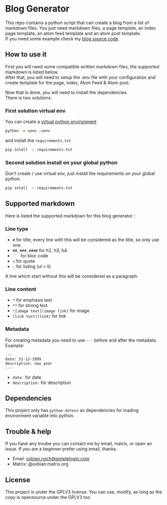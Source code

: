 # Blog Generator

This repo contains a python script that can create a blog from a list of markdown files. You just need markdown files, a page template, an index page template, an atom feed template and an atom post template.  
If you need some example check my [blog source code](https://git.arka.rocks/Oxbian/ArkaBlog).  

## How to use it

First you will need some compatible written markdown files, the supported markdown is listed below.  
After that, you will need to setup the .env file with your configuration and create template for the page, index, Atom Feed & Atom post.  
  
Now that is done, you will need to install the dependencies.  
There is two solutions:

### First solution virtual env

You can create a [virtual python environment](https://docs.python.org/3/library/venv.html) 
```bash
python -m venv .venv
``` 
and install the `requirements.txt`  

```bash
pip intall -r requirements.txt
```

### Second solution install on your global python

Don't create / use virtual env, just install the requirements on your global python.

```bash
pip intall -r requirements.txt
```

## Supported markdown

Here is listed the supported markdown for this blog generator :  

### Line type

- `#` for title, every line with this will be considered as the title, so only use one.
- `##`, `###`, `####` for h2, h3, h4.
- ` ``` ` for bloc code
- `>` for quote
- `-` for listing (ul > li)

A line which start without this will be considered as a paragraph.  

### Line content

- `*` for emphasis text
- `**` for strong text
- `![image text](image link)` for image
- `[link text](link)` for link

### Metadata

For creating metadata you need to use `---` before and after the metadata.
Example: 
```
---
date: 31-12-1999
description: new year
---
```

- `date:` for date
- `description:` for description

## Dependencies

This project only has `python-dotenv` as dependencies for loading environment variable into python.  

## Trouble & help

If you have any troube you can contact me by email, matrix, or open an issue. If you are a beginner prefer using email, thanks.

- Email: oxbian.noch@simplelogin.com
- Matrix: @oxbian:matrix.org

## License

This project is under the GPLV3 license. You can use, modify, as long as the copy is opensource under the GPLV3 too.